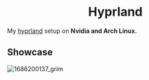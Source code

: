 <h1 dir="auto" align="center">Hyprland</h1>

<p>My <a href="https://www.hyprland.org">hyprland</a> setup on <b>Nvidia and Arch Linux.</b></p>

<h2>Showcase</h2>

![1686200137_grim](https://github.com/zootedb0t/hyprland/assets/62596687/0e393667-dd6b-40d8-9f12-d322222cebf6)
